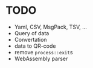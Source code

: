 # TODO
- Yaml, CSV, MsgPack, TSV, ...
- Query of data
- Convertation
- data to QR-code
- remove `process::exit`s
- WebAssembly parser
